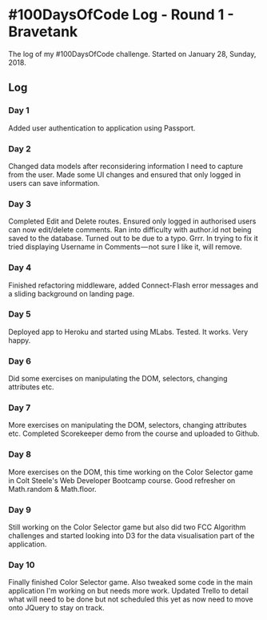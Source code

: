# #100DaysOfCode Log - Round 1 - Bravetank

The log of my #100DaysOfCode challenge. Started on January 28, Sunday, 2018.

## Log

### Day 1
Added user authentication to application using Passport.

### Day 2
Changed data models after reconsidering information I need to capture from the user. Made some UI changes and ensured that only logged in users can save information.

### Day 3
Completed Edit and Delete routes. Ensured only logged in authorised users can now edit/delete comments. Ran into difficulty with author.id not being saved to the database. Turned out to be due to a typo. Grrr. In trying to fix it tried displaying Username in Comments — not sure I like it, will remove.

### Day 4
Finished refactoring middleware, added Connect-Flash error messages and a sliding background on landing page.

### Day 5
Deployed app to Heroku and started using MLabs. Tested. It works. Very happy.

### Day 6 
Did some exercises on manipulating the DOM, selectors, changing attributes etc.

### Day 7 
More exercises on manipulating the DOM, selectors, changing attributes etc. Completed Scorekeeper demo from the course and uploaded to Github.

### Day 8 
More exercises on the DOM, this time working on the Color Selector game in Colt Steele's Web Developer Bootcamp course. Good refresher on Math.random & Math.floor.

### Day 9 
Still working on the Color Selector game but also did two FCC Algorithm challenges and started looking into D3 for the data visualisation part of the application. 

### Day 10
Finally finished Color Selector game. Also tweaked some code in the main application I'm working on but needs more work. Updated Trello to detail what will need to be done but not scheduled this yet as now need to move onto JQuery to stay on track. 
